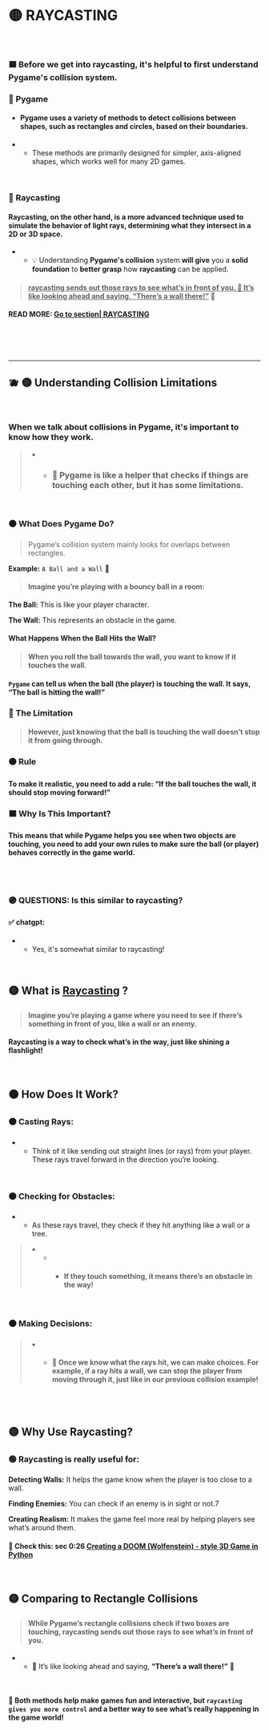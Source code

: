 # 🟡 RAYCASTING




<br>

### 🟦 Before we get into raycasting, it's helpful to first understand Pygame's collision system.

### 🥥 Pygame

- #### Pygame uses a variety of methods to detect collisions between shapes, such as rectangles and circles, based on their boundaries.

- - These methods are primarily designed for simpler, axis-aligned shapes, which works well for many 2D games.

<br>

### 🥥 Raycasting

#### Raycasting, on the other hand, is a more advanced technique used to simulate the behavior of light rays, determining what they intersect in a 2D or 3D space.

- - 💡 Understanding **Pygame's collision** system **will give** you a **solid foundation** to **better grasp** how **raycasting** can be applied.

> #### <u>raycasting sends out those rays to see what’s in front of you. 🧸 It’s like looking ahead and saying, **“There’s a wall there!”**</u>  🍯

#### READ MORE: [Go to section| RAYCASTING](#RAYCASTING_)


<br>
<br>
<br>

---


## 🫐 🟡 Understanding Collision Limitations

<br>

### When we talk about collisions in Pygame, it's important to know how they work.

> - - ### 🌈 Pygame is like a helper that checks if things are touching each other, but it has some limitations.

<br>

### 🟤 What Does Pygame Do?

>Pygame’s collision system mainly looks for overlaps between rectangles.


**Example:** `A Ball and a Wall` 🧶

> #### Imagine you’re playing with a bouncy ball in a room:

**The Ball:** This is like your player character.

**The Wall:** This represents an obstacle in the game.

#### What Happens When the Ball Hits the Wall?

> #### When you roll the ball towards the wall, you want to know if it touches the wall.

#### `Pygame` can tell us when the ball (the player) is touching the wall. It says, “The ball is hitting the wall!”

### 🔴 The Limitation

> #### However, just knowing that the ball is touching the wall doesn’t stop it from going through.

### 🟠 Rule

#### To make it realistic, you need to add a rule: “If the ball touches the wall, it should stop moving forward!”

### 🟧 Why Is This Important?

#### This means that while Pygame helps you see when two objects are touching, you need to add your own rules to make sure the ball (or player) behaves correctly in the game world.

<br>
<br>

### 🟣 QUESTIONS: Is this similar to raycasting?

#### ✅ chatgpt:

- - Yes, it's somewhat similar to raycasting!

<br>

<a name="RAYCASTING_"></a>

## 🟡 What is <u>Raycasting</u> ?

> #### Imagine you’re playing a game where you need to see if there’s something in front of you, like a wall or an enemy.

#### Raycasting is a way to check what’s in the way, just like shining a flashlight!


<br>

## 🟠 How Does It Work?

### 🟤 Casting Rays:

- - Think of it like sending out straight lines (or rays) from your player. These rays travel forward in the direction you’re looking.

<br>

### 🟤 Checking for Obstacles:

- - As these rays travel, they check if they hit anything like a wall or a tree.

> - - - #### If they touch something, it means there’s an obstacle in the way!

<br>

### 🟤 Making Decisions:

> - - #### 🌈 Once we know what the rays hit, we can make choices. For example, if a ray hits a wall, we can stop the player from moving through it, just like in our previous collision example!

<br>
<br>


## 🟡 Why Use Raycasting?

### 🟢 Raycasting is really useful for:

**Detecting Walls:** It helps the game know when the player is too close to a wall.

**Finding Enemies:** You can check if an enemy is in sight or not.7

**Creating Realism:** It makes the game feel more real by helping players see what’s around them.




#### 🔴 Check this: sec 0:26 [Creating a DOOM (Wolfenstein) - style 3D Game in Python](https://youtu.be/ECqUrT7IdqQ?si=iOOHTdKK_o7TG772)
<br>

## 🟡 Comparing to Rectangle Collisions

> #### While Pygame’s rectangle collisions check if two boxes are touching, raycasting sends out those rays to see what’s in front of you.

- - 🧸 It’s like looking ahead and saying, **“There’s a wall there!”** 🍯

<br>

#### 🔴 Both methods help make games fun and interactive, but `raycasting gives you more control` and a better way to see what’s really happening in the game world!

<br>